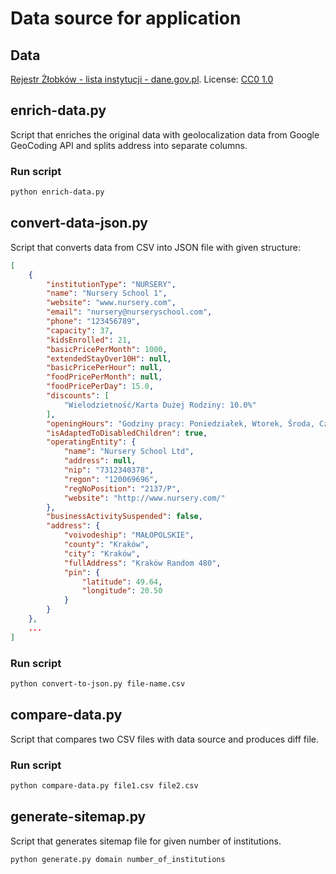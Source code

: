 # Data source for application

## Data

[Rejestr Żłobków - lista instytucji - dane.gov.pl](https://dane.gov.pl/pl/dataset/2106/resource/55499/table).
License: [CC0 1.0](https://creativecommons.org/publicdomain/zero/1.0/legalcode.pl)

## enrich-data.py

Script that enriches the original data with geolocalization data from Google GeoCoding API and splits address into separate columns.

### Run script

```bash
python enrich-data.py
```

## convert-data-json.py

Script that converts data from CSV into JSON file with given structure:

```json
[
    {
        "institutionType": "NURSERY",
        "name": "Nursery School 1",
        "website": "www.nursery.com",
        "email": "nursery@nurseryschool.com",
        "phone": "123456789",
        "capacity": 37,
        "kidsEnrolled": 21,
        "basicPricePerMonth": 1000,
        "extendedStayOver10H": null,
        "basicPricePerHour": null,
        "foodPricePerMonth": null,
        "foodPricePerDay": 15.0,
        "discounts": [
            "Wielodzietność/Karta Dużej Rodziny: 10.0%"
        ],
        "openingHours": "Godziny pracy: Poniedziałek, Wtorek, Środa, Czwartek, Piątek 6:30-17:30",
        "isAdaptedToDisabledChildren": true,
        "operatingEntity": {
            "name": "Nursery School Ltd",
            "address": null,
            "nip": "7312340378",
            "regon": "120069696",
            "regNoPosition": "2137/P",
            "website": "http://www.nursery.com/"
        },
        "businessActivitySuspended": false,
        "address": {
            "voivodeship": "MAŁOPOLSKIE",
            "county": "Kraków",
            "city": "Kraków",
            "fullAddress": "Kraków Random 480",
            "pin": {
                "latitude": 49.64,
                "longitude": 20.50
            }
        }
    },
    ...
]
```

### Run script

```bash
python convert-to-json.py file-name.csv
```

## compare-data.py

Script that compares two CSV files with data source and produces diff file.

### Run script

```bash
python compare-data.py file1.csv file2.csv
```

## generate-sitemap.py

Script that generates sitemap file for given number of institutions.

```bash
python generate.py domain number_of_institutions
```